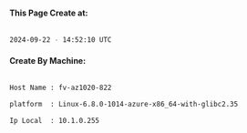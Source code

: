 
   
#### This Page Create at:

```bash

2024-09-22 - 14:52:10 UTC

```

#### Create By Machine:

```bash

Host Name : fv-az1020-822

platform  : Linux-6.8.0-1014-azure-x86_64-with-glibc2.35

Ip Local  : 10.1.0.255

```

